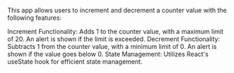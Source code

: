 This app allows users to increment and decrement a counter value with the following features:

Increment Functionality: Adds 1 to the counter value, with a maximum limit of 20. An alert is shown if the limit is exceeded.
Decrement Functionality: Subtracts 1 from the counter value, with a minimum limit of 0. An alert is shown if the value goes below 0.
State Management: Utilizes React's useState hook for efficient state management.
